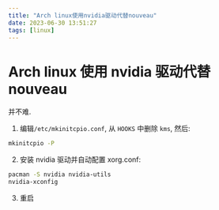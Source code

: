 ```yaml
---
title: "Arch linux使用nvidia驱动代替nouveau"
date: 2023-06-30 13:51:27
tags: [linux]
---
```


# Arch linux 使用 nvidia 驱动代替 nouveau

并不难.

1.  编辑`/etc/mkinitcpio.conf`, 从 `HOOKS` 中删除 `kms`, 然后:

```bash
mkinitcpio -P
```

2.  安装 nvidia 驱动并自动配置 xorg.conf:

```bash
pacman -S nvidia nvidia-utils
nvidia-xconfig
```

3. 重启